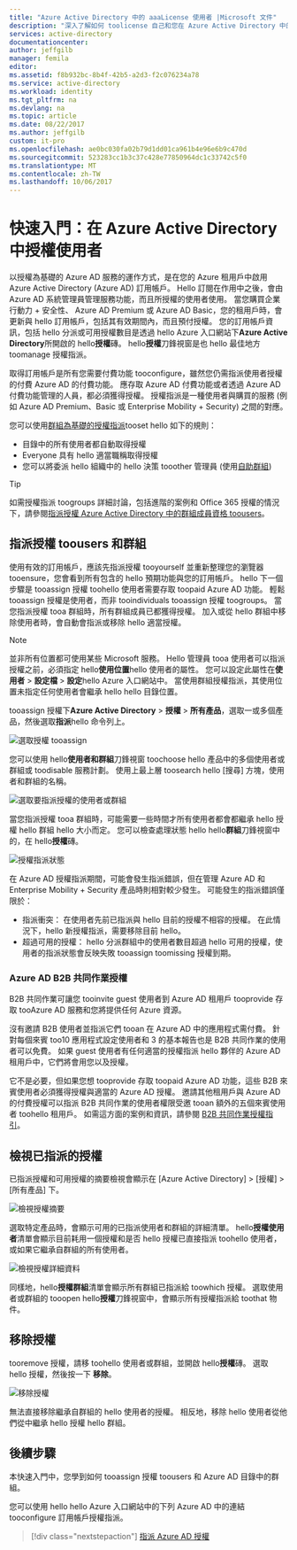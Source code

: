 ```yaml
---
title: "Azure Active Directory 中的 aaaLicense 使用者 |Microsoft 文件"
description: "深入了解如何 toolicense 自己和您在 Azure Active Directory 中的使用者。"
services: active-directory
documentationcenter: 
author: jeffgilb
manager: femila
editor: 
ms.assetid: f8b932bc-8b4f-42b5-a2d3-f2c076234a78
ms.service: active-directory
ms.workload: identity
ms.tgt_pltfrm: na
ms.devlang: na
ms.topic: article
ms.date: 08/22/2017
ms.author: jeffgilb
custom: it-pro
ms.openlocfilehash: ae0bc030fa02b79d1dd01ca961b4e96e6b9c470d
ms.sourcegitcommit: 523283cc1b3c37c428e77850964dc1c33742c5f0
ms.translationtype: MT
ms.contentlocale: zh-TW
ms.lasthandoff: 10/06/2017
---
```

# <a name="quickstart-license-users-in-azure-active-directory"></a>快速入門：在 Azure Active Directory 中授權使用者
以授權為基礎的 Azure AD 服務的運作方式，是在您的 Azure 租用戶中啟用 Azure Active Directory (Azure AD) 訂用帳戶。 Hello 訂閱在作用中之後，會由 Azure AD 系統管理員管理服務功能，而且所授權的使用者使用。 當您購買企業行動力 + 安全性、 Azure AD Premium 或 Azure AD Basic，您的租用戶時，會更新與 hello 訂用帳戶，包括其有效期間內，而且預付授權。 您的訂用帳戶資訊，包括 hello 分派或可用授權數目是透過 hello Azure 入口網站下**Azure Active Directory**所開啟的 hello**授權**磚。 hello**授權**刀鋒視窗是也 hello 最佳地方 toomanage 授權指派。

取得訂用帳戶是所有您需要付費功能 tooconfigure，雖然您仍需指派使用者授權的付費 Azure AD 的付費功能。 應存取 Azure AD 付費功能或者透過 Azure AD 付費功能管理的人員，都必須獲得授權。 授權指派是一種使用者與購買的服務 (例如 Azure AD Premium、Basic 或 Enterprise Mobility + Security) 之間的對應。

您可以使用[群組為基礎的授權指派](active-directory-licensing-whatis-azure-portal.md)tooset hello 如下的規則：
* 目錄中的所有使用者都自動取得授權
* Everyone 具有 hello 適當職稱取得授權
* 您可以將委派 hello 組織中的 hello 決策 tooother 管理員 (使用[自助群組](active-directory-accessmanagement-self-service-group-management.md))

> [!TIP]
> 如需授權指派 toogroups 詳細討論，包括進階的案例和 Office 365 授權的情況下，請參閱[指派授權 Azure Active Directory 中的群組成員資格 toousers](active-directory-licensing-group-assignment-azure-portal.md)。

## <a name="assign-licenses-toousers-and-groups"></a>指派授權 toousers 和群組
使用有效的訂用帳戶，應該先指派授權 tooyourself 並重新整理您的瀏覽器 tooensure，您會看到所有包含的 hello 預期功能與您的訂用帳戶。 hello 下一個步驟是 tooassign 授權 toohello 使用者需要存取 toopaid Azure AD 功能。 輕鬆 tooassign 授權是使用者，而非 tooindividuals tooassign 授權 toogroups。 當您指派授權 tooa 群組時，所有群組成員已都獲得授權。 加入或從 hello 群組中移除使用者時，會自動會指派或移除 hello 適當授權。 

> [!NOTE]
> 並非所有位置都可使用某些 Microsoft 服務。 Hello 管理員 tooa 使用者可以指派授權之前，必須指定 hello**使用位置**hello 使用者的屬性。 您可以設定此屬性在**使用者** &gt; **設定檔** &gt; **設定**hello Azure 入口網站中。 當使用群組授權指派，其使用位置未指定任何使用者會繼承 hello hello 目錄位置。

tooassign 授權下**Azure Active Directory** &gt; **授權** &gt; **所有產品**，選取一或多個產品，然後選取**指派**hello 命令列上。

![選取授權 tooassign](media/license-users-groups/select-license-to-assign.png)

您可以使用 hello**使用者和群組**刀鋒視窗 toochoose hello 產品中的多個使用者或群組或 toodisable 服務計劃。 使用上最上層 toosearch hello [搜尋] 方塊，使用者和群組的名稱。

![選取要指派授權的使用者或群組](media/license-users-groups/select-user-for-license-assignment.png)

當您指派授權 tooa 群組時，可能需要一些時間才所有使用者都會都繼承 hello 授權 hello 群組 hello 大小而定。 您可以檢查處理狀態 hello hello**群組**刀鋒視窗中的，在 hello**授權**磚。

![授權指派狀態](media/license-users-groups/license-assignment-status.png)

在 Azure AD 授權指派期間，可能會發生指派錯誤，但在管理 Azure AD 和 Enterprise Mobility + Security 產品時則相對較少發生。 可能發生的指派錯誤僅限於：
- 指派衝突： 在使用者先前已指派與 hello 目前的授權不相容的授權。 在此情況下，hello 新授權指派，需要移除目前 hello。
- 超過可用的授權： hello 分派群組中的使用者數目超過 hello 可用的授權，使用者的指派狀態會反映失敗 tooassign toomissing 授權到期。

### <a name="azure-ad-b2b-collaboration-licensing"></a>Azure AD B2B 共同作業授權

B2B 共同作業可讓您 tooinvite guest 使用者到 Azure AD 租用戶 tooprovide 存取 tooAzure AD 服務和您將提供任何 Azure 資源。  

沒有邀請 B2B 使用者並指派它們 tooan 在 Azure AD 中的應用程式需付費。 針對每個來賓 too10 應用程式設定使用者和 3 的基本報告也是 B2B 共同作業的使用者可以免費。 如果 guest 使用者有任何適當的授權指派 hello 夥伴的 Azure AD 租用戶中，它們將會用您以及授權。

它不是必要，但如果您想 tooprovide 存取 toopaid Azure AD 功能，這些 B2B 來賓使用者必須獲得授權與適當的 Azure AD 授權。 邀請其他租用戶與 Azure AD 的付費授權可以指派 B2B 共同作業的使用者權限受邀 tooan 額外的五個來賓使用者 toohello 租用戶。 如需這方面的案例和資訊，請參閱 [B2B 共同作業授權指引](active-directory-b2b-licensing.md)。

## <a name="view-assigned-licenses"></a>檢視已指派的授權

已指派授權和可用授權的摘要檢視會顯示在 [Azure Active Directory] &gt; [授權] &gt; [所有產品] 下。

![檢視授權摘要](media/license-users-groups/view-license-summary.png)

選取特定產品時，會顯示可用的已指派使用者和群組的詳細清單。 hello**授權使用者**清單會顯示目前耗用一個授權和是否 hello 授權已直接指派 toohello 使用者，或如果它繼承自群組的所有使用者。

![檢視授權詳細資料](media/license-users-groups/view-license-detail.png)

同樣地，hello**授權群組**清單會顯示所有群組已指派給 toowhich 授權。 選取使用者或群組的 tooopen hello**授權**刀鋒視窗中，會顯示所有授權指派給 toothat 物件。

## <a name="remove-a-license"></a>移除授權

tooremove 授權，請移 toohello 使用者或群組，並開啟 hello**授權**磚。 選取 hello 授權，然後按一下 **移除**。

![移除授權](media/license-users-groups/remove-license.png)

無法直接移除繼承自群組的 hello 使用者的授權。 相反地，移除 hello 使用者從他們從中繼承 hello 授權 hello 群組。


## <a name="next-steps"></a>後續步驟
本快速入門中，您學到如何 tooassign 授權 toousers 和 Azure AD 目錄中的群組。 

您可以使用 hello hello Azure 入口網站中的下列 Azure AD 中的連結 tooconfigure 訂用帳戶授權指派。

> [!div class="nextstepaction"]
> [指派 Azure AD 授權](https://aad.portal.azure.com/#blade/Microsoft_AAD_IAM/LicensesMenuBlade/Overview) 